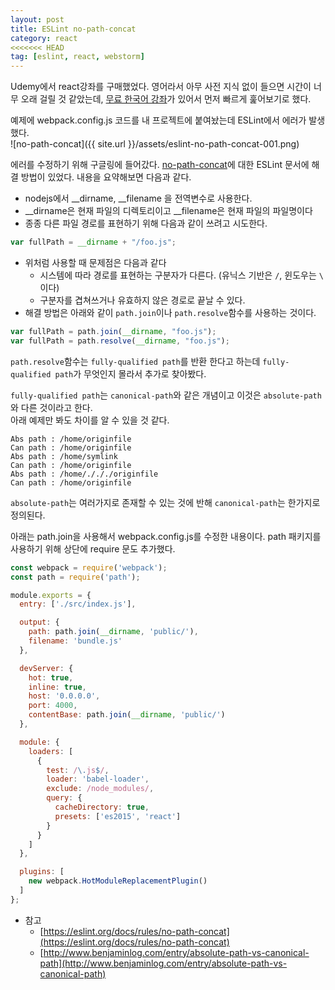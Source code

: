 ```yaml
---
layout: post
title: ESLint no-path-concat
category: react
<<<<<<< HEAD
tag: [eslint, react, webstorm]
---
```


Udemy에서 react강좌를 구매했었다. 영어라서 아무 사전 지식 없이 들으면 시간이 너무 오래 걸릴 것 같았는데, [무료 한국어 강좌](https://www.inflearn.com/course/react-%EA%B0%95%EC%A2%8C-velopert/)가 있어서 먼저 빠르게 훑어보기로 했다. 

예제에 webpack.config.js 코드를 내 프로젝트에 붙여놨는데 ESLint에서 에러가 발생했다.  
![no-path-concat]({{ site.url }}/assets/eslint-no-path-concat-001.png)

에러를 수정하기 위해 구글링에 들어갔다. [no-path-concat](https://eslint.org/docs/rules/no-path-concat)에 대한 ESLint 문서에 해결 방법이 있었다. 내용을 요약해보면 다음과 같다.

- nodejs에서 __dirname, __filename 을 전역변수로 사용한다.
- __dirname은 현재 파일의 디렉토리이고 __filename은 현재 파일의 파일명이다
- 종종 다른 파일 경로를 표현하기 위해 다음과 같이 쓰려고 시도한다.
```js
var fullPath = __dirname + "/foo.js";
```
- 위처럼 사용할 때 문제점은 다음과 같다
  - 시스템에 따라 경로를 표현하는 구분자가 다른다. (유닉스 기반은 `/`, 윈도우는 `\` 이다)
  - 구분자를 겹쳐쓰거나 유효하지 않은 경로로 끝날 수 있다.
- 해결 방법은 아래와 같이 `path.join`이나 `path.resolve`함수를 사용하는 것이다. 
```js
var fullPath = path.join(__dirname, "foo.js");
var fullPath = path.resolve(__dirname, "foo.js");
```
  
`path.resolve`함수는 `fully-qualified path`를 반환 한다고 하는데 `fully-qualified path`가 무엇인지 몰라서 추가로 찾아봤다. 

 `fully-qualified path`는 `canonical-path`와 같은 개념이고 이것은 `absolute-path`와 다른 것이라고 한다. <br>
 아래 예제만 봐도 차이를 알 수 있을 것 같다. 

```
Abs path : /home/originfile
Can path : /home/originfile
Abs path : /home/symlink
Can path : /home/originfile
Abs path : /home/./././originfile
Can path : /home/originfile
```
`absolute-path`는 여러가지로 존재할 수 있는 것에 반해 `canonical-path`는 한가지로 정의된다.

아래는 path.join을 사용해서 webpack.config.js를 수정한 내용이다. path 패키지를 사용하기 위해 상단에 require 문도 추가했다. 

```js
const webpack = require('webpack');
const path = require('path');

module.exports = {
  entry: ['./src/index.js'],

  output: {
    path: path.join(__dirname, 'public/'),
    filename: 'bundle.js'
  },

  devServer: {
    hot: true,
    inline: true,
    host: '0.0.0.0',
    port: 4000,
    contentBase: path.join(__dirname, 'public/')
  },

  module: {
    loaders: [
      {
        test: /\.js$/,
        loader: 'babel-loader',
        exclude: /node_modules/,
        query: {
          cacheDirectory: true,
          presets: ['es2015', 'react']
        }
      }
    ]
  },

  plugins: [
    new webpack.HotModuleReplacementPlugin()
  ]
};

```
* 참고
  - [https://eslint.org/docs/rules/no-path-concat](https://eslint.org/docs/rules/no-path-concat)
  - [http://www.benjaminlog.com/entry/absolute-path-vs-canonical-path](http://www.benjaminlog.com/entry/absolute-path-vs-canonical-path)
